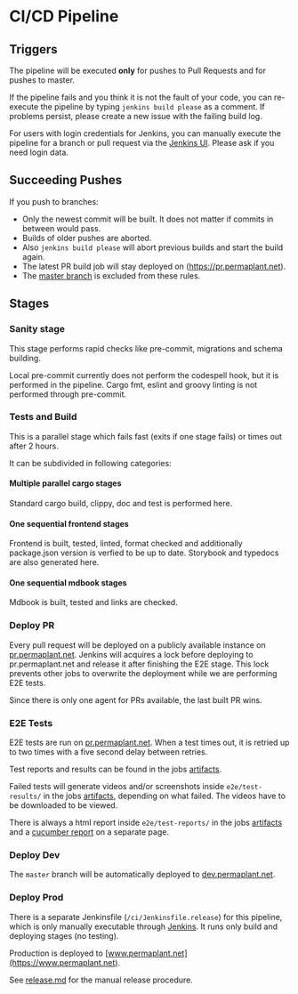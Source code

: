 # CI/CD Pipeline

## Triggers

The pipeline will be executed **only** for pushes to Pull Requests and for pushes to master.

If the pipeline fails and you think it is not the fault of your code, you can re-execute the pipeline by typing `jenkins build please` as a comment.
If problems persist, please create a new issue with the failing build log.

For users with login credentials for Jenkins, you can manually execute the pipeline for a branch or pull request via the [Jenkins UI](https://build.libelektra.org/job/PermaplanT/).
Please ask if you need login data.

## Succeeding Pushes

If you push to branches:

- Only the newest commit will be built.
  It does not matter if commits in between would pass.
- Builds of older pushes are aborted.
- Also `jenkins build please` will abort previous builds and start the build again.
- The latest PR build job will stay deployed on (https://pr.permaplant.net).
- The [master branch](https://github.com/ElektraInitiative/PermaplanT/commits/master) is excluded from these rules.

## Stages

### Sanity stage

This stage performs rapid checks like pre-commit, migrations and schema building.

Local pre-commit currently does not perform the codespell hook, but it is performed in the pipeline.
Cargo fmt, eslint and groovy linting is not performed through pre-commit.

### Tests and Build

This is a parallel stage which fails fast (exits if one stage fails) or times out after 2 hours.

It can be subdivided in following categories:

#### Multiple parallel cargo stages

Standard cargo build, clippy, doc and test is performed here.

#### One sequential frontend stages

Frontend is built, tested, linted, format checked and additionally package.json version is verfied to be up to date.
Storybook and typedocs are also generated here.

#### One sequential mdbook stages

Mdbook is built, tested and links are checked.

### Deploy PR

Every pull request will be deployed on a publicly available instance on [pr.permaplant.net](https://pr.permaplant.net).
Jenkins will acquires a lock before deploying to pr.permaplant.net and release it after finishing the E2E stage.
This lock prevents other jobs to overwrite the deployment while we are performing E2E tests.

Since there is only one agent for PRs available, the last built PR wins.

### E2E Tests

E2E tests are run on [pr.permaplant.net](https://pr.permaplant.net).
When a test times out, it is retried up to two times with a five second delay between retries.

Test reports and results can be found in the jobs [artifacts](https://build.libelektra.org/job/PermaplanT/job/master/lastCompletedBuild/artifact/e2e/).

Failed tests will generate videos and/or screenshots inside `e2e/test-results/` in the jobs [artifacts](https://build.libelektra.org/job/PermaplanT/job/master/lastCompletedBuild/artifact/e2e/), depending on what failed.
The videos have to be downloaded to be viewed.

There is always a html report inside `e2e/test-reports/` in the jobs [artifacts](https://build.libelektra.org/job/PermaplanT/job/master/lastCompletedBuild/artifact/e2e/) and a [cucumber report](https://build.libelektra.org/job/PermaplanT/job/master/lastCompletedBuild/cucumber-html-reports/overview-features.html) on a separate page.

### Deploy Dev

The `master` branch will be automatically deployed to [dev.permaplant.net](https://dev.permaplant.net).

### Deploy Prod

There is a separate Jenkinsfile (`/ci/Jenkinsfile.release`) for this pipeline, which is only manually executable through [Jenkins](https://build.libelektra.org/job/PermaplanT-Release/).
It runs only build and deploying stages (no testing).

Production is deployed to [www.permaplant.net](https://www.permaplant.net).

See [release.md](./release.md) for the manual release procedure.
